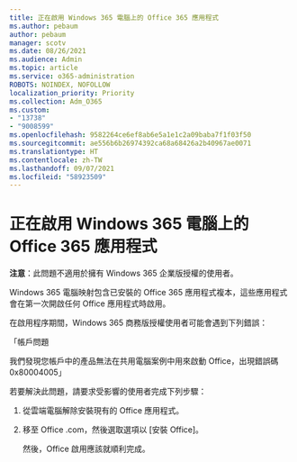 ```yaml
---
title: 正在啟用 Windows 365 電腦上的 Office 365 應用程式
ms.author: pebaum
author: pebaum
manager: scotv
ms.date: 08/26/2021
ms.audience: Admin
ms.topic: article
ms.service: o365-administration
ROBOTS: NOINDEX, NOFOLLOW
localization_priority: Priority
ms.collection: Adm_O365
ms.custom:
- "13738"
- "9008599"
ms.openlocfilehash: 9582264ce6ef8ab6e5a1e1c2a09baba7f1f03f50
ms.sourcegitcommit: ae556b6b26974392ca68a68426a2b40967ae0071
ms.translationtype: HT
ms.contentlocale: zh-TW
ms.lasthandoff: 09/07/2021
ms.locfileid: "58923509"
---
```

# <a name="activating-office-365-applications-on-windows-365-pcs"></a>正在啟用 Windows 365 電腦上的 Office 365 應用程式

**注意**：此問題不適用於擁有 Windows 365 企業版授權的使用者。

Windows 365 電腦映射包含已安裝的 Office 365 應用程式複本，這些應用程式會在第一次開啟任何 Office 應用程式時啟用。

在啟用程序期間，Windows 365 商務版授權使用者可能會遇到下列錯誤：

「帳戶問題

我們發現您帳戶中的產品無法在共用電腦案例中用來啟動 Office，出現錯誤碼 0x80004005」

若要解決此問題，請要求受影響的使用者完成下列步驟： 

1. 從雲端電腦解除安裝現有的 Office 應用程式。
1. 移至 Office .com，然後選取選項以 [安裝 Office]。

    然後，Office 啟用應該就順利完成。
